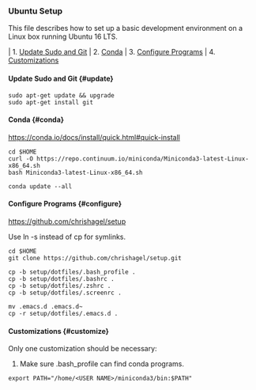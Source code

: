 

### Ubuntu Setup

This file describes how to set up a basic development environment on a Linux box running Ubuntu 16 LTS. 

| 1. [Update Sudo and Git](#update)
| 2. [Conda](#conda)
| 3. [Configure Programs](#configure)
| 4. [Customizations](#customize)


#### Update Sudo and Git {#update}

```
sudo apt-get update && upgrade
sudo apt-get install git
```


#### Conda {#conda}

<https://conda.io/docs/install/quick.html#quick-install>

```
cd $HOME
curl -O https://repo.continuum.io/miniconda/Miniconda3-latest-Linux-x86_64.sh
bash Miniconda3-latest-Linux-x86_64.sh 

conda update --all
```


#### Configure Programs {#configure}

<https://github.com/chrishagel/setup>

Use ln -s instead of cp for symlinks.

```
cd $HOME
git clone https://github.com/chrishagel/setup.git

cp -b setup/dotfiles/.bash_profile .
cp -b setup/dotfiles/.bashrc .
cp -b setup/dotfiles/.zshrc .
cp -b setup/dotfiles/.screenrc .

mv .emacs.d .emacs.d~
cp -r setup/dotfiles/.emacs.d .
```


#### Customizations {#customize}

Only one customization should be necessary:

1. Make sure .bash_profile can find conda programs.
```
export PATH="/home/<USER NAME>/miniconda3/bin:$PATH"
```
